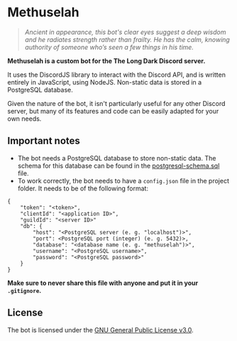 # Methuselah

> *Ancient in appearance, this bot's clear eyes suggest a deep wisdom and he radiates strength rather than frailty. He has the calm, knowing authority of someone who’s seen a few things in his time.*

**Methuselah is a custom bot for the The Long Dark Discord server.**

It uses the DiscordJS library to interact with the Discord API, and is written entirely in JavaScript, using NodeJS. Non-static data is stored in a PostgreSQL database.

Given the nature of the bot, it isn't particularly useful for any other Discord server, but many of its features and code can be easily adapted for your own needs.

## Important notes
- The bot needs a PostgreSQL database to store non-static data. The schema for this database can be found in the [postgresql-schema.sql](postgresql-schema.sql) file.
- To work correctly, the bot needs to have a `config.json` file in the project folder. It needs to be of the following format:
```
{
	"token": "<token>",
	"clientId": "<application ID>",
	"guildId": "<server ID>"
	"db": {
		"host": "<PostgreSQL server (e. g. "localhost")>",
		"port": <PostgreSQL port (integer) (e. g. 5432)>,
		"database": "<database name (e. g. "methuselah")>",
		"username": "<PostgreSQL username>",
		"password": "<PostgreSQL password>"
	}
}
```
**Make sure to never share this file with anyone and put it in your `.gitignore`.**

## License
The bot is licensed under the [GNU General Public License v3.0](https://www.gnu.org/licenses/gpl-3.0.en.html).
